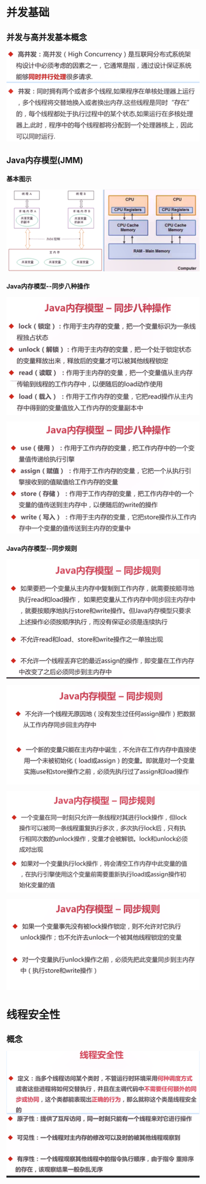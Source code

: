 # 并发基础

## 并发与高并发基本概念

![](assert\2019-08-23_17-39-55.png)

## Java内存模型(JMM)

### 基本图示

![](assert\2019-08-23_17-42-54.png)

### Java内存模型--同步八种操作

![](assert\2019-08-23_17-46-11.png)

![](assert\2019-08-23_17-43-53.png)

### Java内存模型--同步规则

![](assert\2019-08-23_17-48-06.png)

![](assert\2019-08-23_17-50-27.png)

![](assert\2019-08-23_17-49-02.png)

![](assert\2019-08-23_17-49-46.png)

# 线程安全性

## 概念

![](assert\2019-08-23_21-49-12.png)

